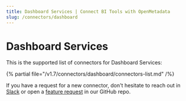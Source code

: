 ```yaml
---
title: Dashboard Services | Connect BI Tools with OpenMetadata
slug: /connectors/dashboard
---
```


# Dashboard Services

This is the supported list of connectors for Dashboard Services:

{% partial file="/v1.7/connectors/dashboard/connectors-list.md" /%}

If you have a request for a new connector, don't hesitate to reach out in [Slack](https://slack.open-metadata.org/) or
open a [feature request](https://github.com/open-metadata/OpenMetadata/issues/new/choose) in our GitHub repo.
